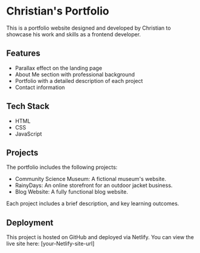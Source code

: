 # Christian's Portfolio

This is a portfolio website designed and developed by Christian to showcase his work and skills as a frontend developer.

## Features

- Parallax effect on the landing page
- About Me section with professional background
- Portfolio with a detailed description of each project
- Contact information

## Tech Stack

- HTML
- CSS
- JavaScript

## Projects

The portfolio includes the following projects:

- Community Science Museum: A fictional museum's website.
- RainyDays: An online storefront for an outdoor jacket business.
- Blog Website: A fully functional blog website.

Each project includes a brief description, and key learning outcomes. 

## Deployment

This project is hosted on GitHub and deployed via Netlify. You can view the live site here: [your-Netlify-site-url]
